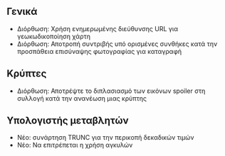 ## Γενικά
- Διόρθωση: Χρήση ενημερωμένης διεύθυνσης URL για γεωκωδικοποίηση χάρτη
- Διόρθωση: Αποτροπή συντριβής υπό ορισμένες συνθήκες κατά την προσπάθεια επισύναψης φωτογραφίας για καταγραφή

## Κρύπτες
- Διόρθωση: Αποτρέψτε το διπλασιασμό των εικόνων spoiler στη συλλογή κατά την ανανέωση μιας κρύπτης

## Υπολογιστής μεταβλητών
- Νέο: συνάρτηση TRUNC για την περικοπή δεκαδικών τιμών
- Νέο: Να επιτρέπεται η χρήση αγκυλών
